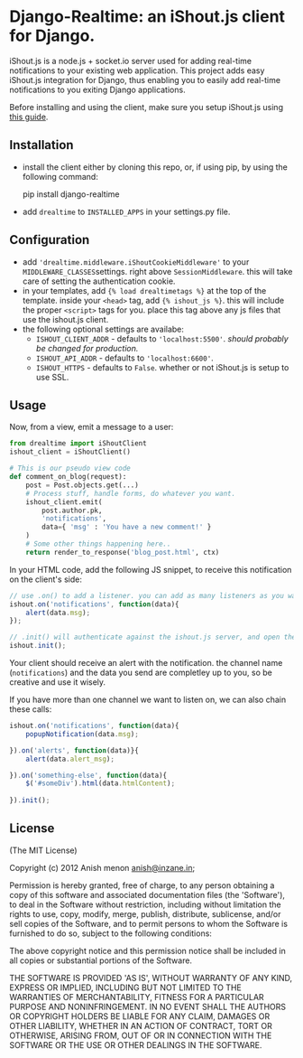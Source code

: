 # Django-Realtime: an iShout.js client for Django.

iShout.js is a node.js + socket.io server used for adding real-time notifications to your existing web application.
This project adds easy iShout.js integration for Django, thus enabling you to easily
add real-time notifications to you exiting Django applications.

Before installing and using the client, make sure you setup iShout.js using [this guide](https://bitbucket.org/inzane/ishout "iShout.js Installation").


## Installation

* install the client either by cloning this repo, or, if using pip, by using the following command:

    pip install django-realtime

* add `drealtime` to `INSTALLED_APPS` in your settings.py file.


## Configuration

* add `'drealtime.middleware.iShoutCookieMiddleware'` to your `MIDDLEWARE_CLASSES`settings. right above `SessionMiddleware`. this will take care of setting the authentication cookie.
* in your templates, add `{% load drealtimetags %}` at the top of the template. inside your `<head>` tag, add `{% ishout_js %}`. this will include the proper `<script>` tags for you. place this tag above any js files that use the ishout.js client.
* the following optional settings are availabe:
    * `ISHOUT_CLIENT_ADDR` - defaults to `'localhost:5500'`. *should probably be changed for production.*
    * `ISHOUT_API_ADDR` - defaults to `'localhost:6600'`.
    * `ISHOUT_HTTPS` - defaults to `False`. whether or not iShout.js is setup to use SSL.


## Usage

Now, from a view, emit a message to a user:

```python
from drealtime import iShoutClient
ishout_client = iShoutClient()

# This is our pseudo view code
def comment_on_blog(request):
    post = Post.objects.get(...)
    # Process stuff, handle forms, do whatever you want.
    ishout_client.emit(
        post.author.pk,
        'notifications',
        data={ 'msg' : 'You have a new comment!' }
    )
    # Some other things happening here..
    return render_to_response('blog_post.html', ctx)
```

In your HTML code, add the following JS snippet, to receive this notification on the client's side:

```js
// use .on() to add a listener. you can add as many listeners as you want.
ishout.on('notifications', function(data){
    alert(data.msg);
});

// .init() will authenticate against the ishout.js server, and open the WebSocket connection.
ishout.init();
```

Your client should receive an alert with the notification. the channel name (`notifications`) and the data you send
are completley up to you, so be creative and use it wisely.

If you have more than one channel we want to listen on, we can also chain these calls:

```js
ishout.on('notifications', function(data){
    popupNotification(data.msg);

}).on('alerts', function(data)}{
    alert(data.alert_msg);

}).on('something-else', function(data){
    $('#someDiv').html(data.htmlContent);
    
}).init();
```

## License 

(The MIT License)

Copyright (c) 2012 Anish menon anish@inzane.in;

Permission is hereby granted, free of charge, to any person obtaining
a copy of this software and associated documentation files (the
'Software'), to deal in the Software without restriction, including
without limitation the rights to use, copy, modify, merge, publish,
distribute, sublicense, and/or sell copies of the Software, and to
permit persons to whom the Software is furnished to do so, subject to
the following conditions:

The above copyright notice and this permission notice shall be
included in all copies or substantial portions of the Software.

THE SOFTWARE IS PROVIDED 'AS IS', WITHOUT WARRANTY OF ANY KIND,
EXPRESS OR IMPLIED, INCLUDING BUT NOT LIMITED TO THE WARRANTIES OF
MERCHANTABILITY, FITNESS FOR A PARTICULAR PURPOSE AND NONINFRINGEMENT.
IN NO EVENT SHALL THE AUTHORS OR COPYRIGHT HOLDERS BE LIABLE FOR ANY
CLAIM, DAMAGES OR OTHER LIABILITY, WHETHER IN AN ACTION OF CONTRACT,
TORT OR OTHERWISE, ARISING FROM, OUT OF OR IN CONNECTION WITH THE
SOFTWARE OR THE USE OR OTHER DEALINGS IN THE SOFTWARE.
